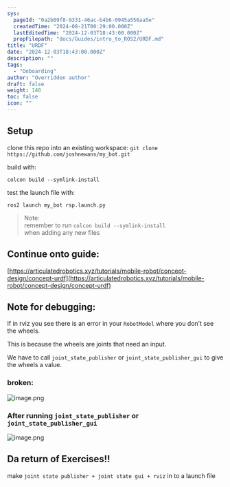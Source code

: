```yaml
---
sys:
  pageId: "0a2b09f8-9331-46ac-b4b6-0945a556aa5e"
  createdTime: "2024-08-21T00:29:00.000Z"
  lastEditedTime: "2024-12-03T18:43:00.000Z"
  propFilepath: "docs/Guides/intro_to_ROS2/URDF.md"
title: "URDF"
date: "2024-12-03T18:43:00.000Z"
description: ""
tags:
  - "Onboarding"
author: "Overridden author"
draft: false
weight: 148
toc: false
icon: ""
---
```


## Setup

clone this repo into an existing workspace:
`git clone https://github.com/joshnewans/my_bot.git`

build with:

`colcon build --symlink-install`

test the launch file with:

`ros2 launch my_bot rsp.launch.py`

> Note:  
> remember to run `colcon build --symlink-install`  
> when adding any new files

## Continue onto guide:

[https://articulatedrobotics.xyz/tutorials/mobile-robot/concept-design/concept-urdf](https://articulatedrobotics.xyz/tutorials/mobile-robot/concept-design/concept-urdf)

## Note for debugging:

If in rviz you see there is an error in your `RobotModel` where you don’t see the wheels.

This is because the wheels are joints that need an input. 

We have to call `joint_state_publisher` or `joint_state_publisher_gui` to give the wheels a value.

### broken:

![image.png](https://prod-files-secure.s3.us-west-2.amazonaws.com/d518164a-d88e-44d1-a4ee-3adb3bd8bce0/96a1d089-1f17-4dbf-8563-f2aef56a4d37/image.png?X-Amz-Algorithm=AWS4-HMAC-SHA256&X-Amz-Content-Sha256=UNSIGNED-PAYLOAD&X-Amz-Credential=ASIAZI2LB466TQH4ENNP%2F20250525%2Fus-west-2%2Fs3%2Faws4_request&X-Amz-Date=20250525T200842Z&X-Amz-Expires=3600&X-Amz-Security-Token=IQoJb3JpZ2luX2VjEGsaCXVzLXdlc3QtMiJHMEUCIQD3hmMDmZFzjF9nG6aBlq7TAMiJvc5Q6QRwJcagsCLVzgIgJ5dViUU6GIRehTJ%2FGGzanqSBGmFI4TF5ZUX0I9QAi9Eq%2FwMINBAAGgw2Mzc0MjMxODM4MDUiDF49TTtD6ItJKDXwZircA96m1h8pTlQJ2KpRFf1zAGri4ZiSnefvSeCdLH00FOSll6uwdgR7UyWum2rk%2Fxz0Chm%2BqLXBYfuittbgOid6QDSxrvrBPtPqOO4CN4JiGZBEt92TP89%2B2KqTGXmyUnqjV4KIXu4LETRrS8F5XF38is4%2BvsDnWTQNWv1pWOJ4UZ%2FFvd1BaVbjuBl9Ti8RQZmkRdKS3XLy3ON1H3MIEeszNdM%2Flif%2B0YNW90ctNT%2BRtPeCOf0sGW0a7987PP0g26Jyf7dWi2h3brBg6SNXcJDtyQPcoenbgKqAWy0i%2BLKB0W35mYpoV%2BfcebbVW9vBjPsKAEjocOyRmN7O3BFkXzDM7PH4G%2B83Pot621Fa1uGBToBHfdhW%2F1T%2B61PfobqTLDzn8vIMK%2BLGgk05%2B3ZLlvPFrIRKxXHSRqbqVtsL0BvXgmHTdI5u8l9ReJilZIQpi8H9roBolc5j%2FgEEs9htbsafuhYJVcdlYDht6rNItHPysOixSuoADZDeDFefo%2B4oK6%2FqWDLksY%2FGF2s60ssTrD8ZhLKz4puwzjM5jFKiLGrlNDDlye33JsM6O5CBfLkyrsC1zcDg9%2B5ngv5uaYoeEzqbQcAaOdMOp%2FQsOC%2FpNRzXuX4s%2F1w6umkWvtyUTNh5MLbFzcEGOqUB3pQaWVOtdfwWPOwQ0uxGxr%2F1ulvZdy0YOJE0EVYnk%2BuzBtn0ED9h%2FQW137MaoEsfjHgS0q1N5h8G%2FwDfmSP8iSO0aeswKGQ%2B2fXn5bL9kCw6Brvm7S7icjGdhDQYrYB0deVftnuCru%2BUUkRkp1Z%2Bb2BYGxi%2FUYQZG64zrXPYpaJHhq8UjnA14Ns%2Bt5OMGTGboa7katbduxXgKN4izzvgJFHjfRpb&X-Amz-Signature=e6791915c1524b31793d9ced4a23058189507c3db2365e7f53fcb51ecb3a82e9&X-Amz-SignedHeaders=host&x-id=GetObject)

### After running `joint_state_publisher` or `joint_state_publisher_gui`

![image.png](https://prod-files-secure.s3.us-west-2.amazonaws.com/d518164a-d88e-44d1-a4ee-3adb3bd8bce0/130c99c7-1b0b-4031-9953-844fc3950ff4/image.png?X-Amz-Algorithm=AWS4-HMAC-SHA256&X-Amz-Content-Sha256=UNSIGNED-PAYLOAD&X-Amz-Credential=ASIAZI2LB466TQH4ENNP%2F20250525%2Fus-west-2%2Fs3%2Faws4_request&X-Amz-Date=20250525T200842Z&X-Amz-Expires=3600&X-Amz-Security-Token=IQoJb3JpZ2luX2VjEGsaCXVzLXdlc3QtMiJHMEUCIQD3hmMDmZFzjF9nG6aBlq7TAMiJvc5Q6QRwJcagsCLVzgIgJ5dViUU6GIRehTJ%2FGGzanqSBGmFI4TF5ZUX0I9QAi9Eq%2FwMINBAAGgw2Mzc0MjMxODM4MDUiDF49TTtD6ItJKDXwZircA96m1h8pTlQJ2KpRFf1zAGri4ZiSnefvSeCdLH00FOSll6uwdgR7UyWum2rk%2Fxz0Chm%2BqLXBYfuittbgOid6QDSxrvrBPtPqOO4CN4JiGZBEt92TP89%2B2KqTGXmyUnqjV4KIXu4LETRrS8F5XF38is4%2BvsDnWTQNWv1pWOJ4UZ%2FFvd1BaVbjuBl9Ti8RQZmkRdKS3XLy3ON1H3MIEeszNdM%2Flif%2B0YNW90ctNT%2BRtPeCOf0sGW0a7987PP0g26Jyf7dWi2h3brBg6SNXcJDtyQPcoenbgKqAWy0i%2BLKB0W35mYpoV%2BfcebbVW9vBjPsKAEjocOyRmN7O3BFkXzDM7PH4G%2B83Pot621Fa1uGBToBHfdhW%2F1T%2B61PfobqTLDzn8vIMK%2BLGgk05%2B3ZLlvPFrIRKxXHSRqbqVtsL0BvXgmHTdI5u8l9ReJilZIQpi8H9roBolc5j%2FgEEs9htbsafuhYJVcdlYDht6rNItHPysOixSuoADZDeDFefo%2B4oK6%2FqWDLksY%2FGF2s60ssTrD8ZhLKz4puwzjM5jFKiLGrlNDDlye33JsM6O5CBfLkyrsC1zcDg9%2B5ngv5uaYoeEzqbQcAaOdMOp%2FQsOC%2FpNRzXuX4s%2F1w6umkWvtyUTNh5MLbFzcEGOqUB3pQaWVOtdfwWPOwQ0uxGxr%2F1ulvZdy0YOJE0EVYnk%2BuzBtn0ED9h%2FQW137MaoEsfjHgS0q1N5h8G%2FwDfmSP8iSO0aeswKGQ%2B2fXn5bL9kCw6Brvm7S7icjGdhDQYrYB0deVftnuCru%2BUUkRkp1Z%2Bb2BYGxi%2FUYQZG64zrXPYpaJHhq8UjnA14Ns%2Bt5OMGTGboa7katbduxXgKN4izzvgJFHjfRpb&X-Amz-Signature=811b45c937332e2bd23681dcea269c983e8742502e9cce99e660de0e7c9dd544&X-Amz-SignedHeaders=host&x-id=GetObject)

## Da return of Exercises!!

make `joint state publisher + joint state gui + rviz` in to a launch file
